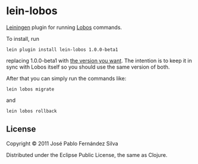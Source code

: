 # lein-lobos

[Leiningen](https://github.com/technomancy/leiningen) plugin for running
[Lobos](http://budu.github.com/lobos/) commands.

To install, run

```shell
lein plugin install lein-lobos 1.0.0-beta1
```

replacing 1.0.0-beta1 with [the version you
want](http://clojars.org/lein-lobos). The intention is to keep it in sync with
Lobos itself so you should use the same version of both.

After that you can simply run the commands like:

```shell
lein lobos migrate
```

and

```shell
lein lobos rollback
```

## License

Copyright © 2011 José Pablo Fernández Silva

Distributed under the Eclipse Public License, the same as Clojure.
